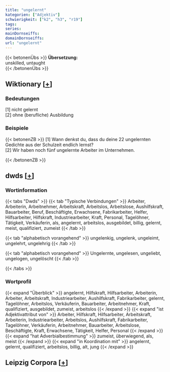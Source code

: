 ```yaml
---
title: "ungelernt"
kategorien: ["Adjektiv"]
schwierigkeit: ["k2", "h3", "r19"]
tags:
series:
mainDornseiffs:
domainDornseiffs:
url: "ungelernt"
---
```


{{< betonenÜbs >}}
**Übersetzung:**  
unskilled, untaught  
{{< /betonenÜbs >}}

## Wiktionary [[+](https://de.wiktionary.org/wiki/ungelernt)]

### Bedeutungen
[1] nicht gelernt  
[2] ohne (berufliche) Ausbildung  

### Beispiele
{{< betonenZB >}}
[1] Wann denkst du, dass du deine 22 ungelernten Gedichte aus der Schulzeit endlich lernst?  
[2] Wir haben noch fünf ungelernte Arbeiter im Unternehmen.  

{{< /betonenZB >}}


## dwds [[+](https://www.dwds.de/wb/ungelernt)]

### Wortinformation
{{< tabs "Dwds" >}}
{{< tab "Typische Verbindungen" >}}
Arbeiter, Arbeiterin, Arbeitnehmer, Arbeitskraft, Arbeitslos, Arbeitslose, Aushilfskraft, Bauarbeiter, Beruf, Beschäftigte, Erwachsene, Fabrikarbeiter, Helfer, Hilfsarbeiter, Hilfskraft, Industriearbeiter, Kraft, Personal, Tagelöhner, Tätigkeit, Verkäuferin, als, angelernt, arbeitslos, ausgebildet, billig, gelernt, meist, qualifiziert, zumeist
{{< /tab >}}

{{< tab "alphabetisch vorangehend" >}}
ungelenkig, ungelenk, ungeleimt, ungelehrt, ungelehrig
{{< /tab >}}

{{< tab "alphabetisch vorangehend" >}}
Ungelernte, ungelesen, ungeliebt, ungelogen, ungelöscht
{{< /tab >}}

{{< /tabs >}}

### Wortprofil
{{< expand "Überblick" >}} angelernt, Hilfskraft, Hilfsarbeiter, Arbeiterin, Arbeiter, Arbeitskraft, Industriearbeiter, Aushilfskraft, Fabrikarbeiter, gelernt, Tagelöhner, Arbeitslos, Verkäuferin, Bauarbeiter, Arbeitnehmer, Kraft, qualifiziert, ausgebildet, zumeist, arbeitslos {{< /expand >}}
{{< expand "ist Adjektivattribut von" >}} Arbeiter, Hilfskraft, Hilfsarbeiter, Arbeitskraft, Arbeiterin, Industriearbeiter, Arbeitslos, Aushilfskraft, Fabrikarbeiter, Tagelöhner, Verkäuferin, Arbeitnehmer, Bauarbeiter, Arbeitslose, Beschäftigte, Kraft, Erwachsene, Tätigkeit, Helfer, Personal {{< /expand >}}
{{< expand "hat Adverbialbestimmung" >}} zumeist, überwiegend, als, meist {{< /expand >}}
{{< expand "in Koordination mit" >}} angelernt, gelernt, qualifiziert, arbeitslos, billig, alt, jung {{< /expand >}}

## Leipzig Corpora [[+](https://corpora.uni-leipzig.de/en/res?word=ungelernt&corpusId=deu_newscrawl-public_2018)]

